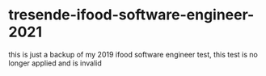 # tresende-ifood-software-engineer-2021
this is just a backup of my 2019 ifood software engineer test, this test is no longer applied and is invalid
